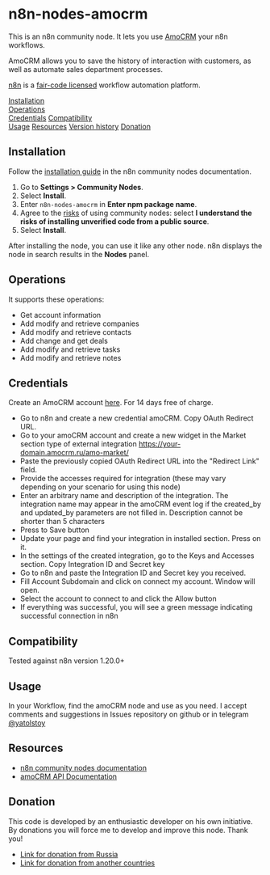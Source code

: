 # n8n-nodes-amocrm

This is an n8n community node. It lets you use [AmoCRM](https://amocrm.ru) your n8n workflows.

AmoCRM allows you to save the history of interaction with customers, as well as automate sales department processes.

[n8n](https://n8n.io/) is a [fair-code licensed](https://docs.n8n.io/reference/license/) workflow automation platform.

[Installation](#installation)  
[Operations](#operations)  
[Credentials](#credentials)
[Compatibility](#compatibility)  
[Usage](#usage)
[Resources](#resources)
[Version history](#version-history)
[Donation](#donation)

## Installation

Follow the [installation guide](https://docs.n8n.io/integrations/community-nodes/installation/) in the n8n community nodes documentation.

1. Go to **Settings > Community Nodes**.
2. Select **Install**.
3. Enter `n8n-nodes-amocrm` in **Enter npm package name**.
4. Agree to the [risks](https://docs.n8n.io/integrations/community-nodes/risks/) of using community nodes: select **I understand the risks of installing unverified code from a public source**.
5. Select **Install**.

After installing the node, you can use it like any other node. n8n displays the node in search results in the **Nodes** panel.

## Operations

It supports these operations:

- Get account information
- Add modify and retrieve companies
- Add modify and retrieve contacts
- Add change and get deals
- Add modify and retrieve tasks
- Add modify and retrieve notes

## Credentials

Create an AmoCRM account [here](https://amocrm.ru). For 14 days free of charge.

- Go to n8n and create a new credential amoCRM. Copy OAuth Redirect URL.
- Go to your amoCRM account and create a new widget in the Market section type of external integration https://your-domain.amocrm.ru/amo-market/
- Paste the previously copied OAuth Redirect URL into the "Redirect Link" field.
- Provide the accesses required for integration (these may vary depending on your scenario for using this node)
- Enter an arbitrary name and description of the integration. The integration name may appear in the amoCRM event log if the created_by and updated_by parameters are not filled in. Description cannot be shorter than 5 characters
- Press to Save button
- Update your page and find your integration in installed section. Press on it.
- In the settings of the created integration, go to the Keys and Accesses section. Copy Integration ID and Secret key
- Go to n8n and paste the Integration ID and Secret key you received.
- Fill Account Subdomain and click on connect my account. Window will open.
- Select the account to connect to and click the Allow button
- If everything was successful, you will see a green message indicating successful connection in n8n

## Compatibility

Tested against n8n version 1.20.0+

## Usage

In your Workflow, find the amoCRM node and use as you need.
I accept comments and suggestions in Issues repository on github or in telegram [@yatolstoy](https://t.me/yatolstoy)

## Resources

- [n8n community nodes documentation](https://docs.n8n.io/integrations/community-nodes/)
- [amoCRM API Documentation](https://www.amocrm.ru/developers)

## Donation

This code is developed by an enthusiastic developer on his own initiative. By donations you will force me to develop and improve this node. Thank you!

- [Link for donation from Russia](https://yoomoney.ru/to/410012112222938)
- [Link for donation from another countries](https://appstart.easystaff.io/easylancer/yatolstoy)
